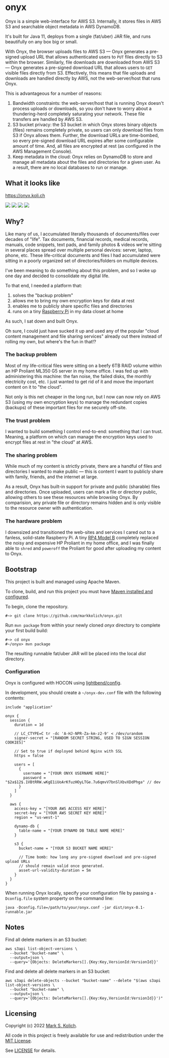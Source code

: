 # onyx

Onyx is a simple web-interface for AWS S3. Internally, it stores files in AWS S3 and searchable object metadata in AWS DynamoDB.

It's built for Java 11, deploys from a single (fat/uber) JAR file, and runs beautifully on any box big or small.

With Onyx, the browser uploads files to AWS S3 &mdash; Onyx generates a pre-signed upload URL that allows authenticated users to `PUT` files directly to S3 within the browser. Similarly, file downloads are downloaded from AWS S3 &mdash; Onyx generates a pre-signed download URL that allows users to `GET` visible files directly from S3. Effectively, this means that file uploads and downloads are handled directly by AWS, not the web-server/host that runs Onyx.

This is advantageous for a number of reasons:

1. Bandwidth constraints: the web-server/host that is running Onyx doesn't process uploads or downloads, so you don't have to worry about a thundering-herd completely saturating your network. These file transfers are handled by AWS S3.
1. S3 bucket privacy: the S3 bucket in which Onyx stores binary objects (files) remains completely private, so users can only download files from S3 if Onyx allows them. Further, the download URLs are time-bombed, so every pre-signed download URL expires after some configurable amount of time. And, all files are encrypted at rest (as configured in the AWS Management Console).
1. Keep metadata in the cloud: Onyx relies on DynamoDB to store and manage all metadata about the files and directories for a given user. As a result, there are no local databases to run or manage.

## What it looks like

https://onyx.koli.ch

<img src="docs/onyx-0.1-home.png">

<img src="docs/onyx-0.1-browse.png">

<img src="docs/onyx-0.1-upload.png">

<img src="docs/onyx-0.1-create-directory.png">

## Why?

Like many of us, I accumulated literally thousands of documents/files over decades of "life". Tax documents, financial records, medical records, manuals, code snippets, text pads, and family photos & videos we're sitting in several places spread over multiple personal devices: server, laptop, phone, etc. These life-critical documents and files I had accumulated were sitting in a poorly organized set of directories/folders on multiple devices.

I've been meaning to do something about this problem, and so I woke up one day and decided to consolidate my digital life.

To that end, I needed a platform that:

1. solves the "backup problem"
1. allows me to bring my own encryption keys for data at rest
1. enables me to publicly share specific files and directories
1. runs on a tiny [Raspberry Pi](https://www.raspberrypi.org/products/raspberry-pi-4-model-b/) in my data closet at home

As such, I sat down and built Onyx.

Oh sure, I could just have sucked it up and used any of the popular "cloud content management and file sharing services" already out there instead of rolling my own, but where's the fun in that!?

### The backup problem

Most of my life-critical files were sitting on a beefy 6TB RAID volume within an HP Proliant ML350 G5 server in my home office. I was fed up with administering this machine: the fan noise, the failed disks, the monthly electricity cost, etc. I just wanted to get rid of it and move the important content on it to "the cloud".

Not only is this net cheaper in the long run, but I now can now rely on AWS S3 (using my own encryption keys) to manage the redundant copies (backups) of these important files for me securely off-site.

### The trust problem

I wanted to build something I control end-to-end: something that I can trust. Meaning, a platform on which can manage the encryption keys used to encrypt files at rest in "the cloud" at AWS.

### The sharing problem

While much of my content is strictly private, there are a handful of files and directories I wanted to make public &mdash; this is content I want to publicly share with family, friends, and the internet at large.

As a result, Onyx has built-in support for private and public (sharable) files and directories. Once uploaded, users can mark a file or directory public, allowing others to see these resources while browsing Onyx. By comparision, any private file or directory remains hidden and is only visible to the resource owner with authentication.

### The hardware problem

I downsized and transitioned the web-sites and services I cared out to a fanless, solid-state Raspberry Pi. A tiny [RP4 Model B](https://www.raspberrypi.org/products/raspberry-pi-4-model-b/) completely replaced the noisy and expensive HP Proliant in my home office, and I was finally able to `shred` and `poweroff` the Proliant for good after uploading my content to Onyx.

## Bootstrap

This project is built and managed using Apache Maven.

To clone, build, and run this project you must have <a href="https://maven.apache.org">Maven installed and configured</a>.

To begin, clone the repository.

    #~> git clone https://github.com/markkolich/onyx.git

Run `mvn package` from within your newly cloned *onyx* directory to complete your first build build:

    #~> cd onyx
    #~/onyx> mvn package

The resulting runnable fat/uber JAR will be placed into the local *dist* directory.

### Configuration

Onyx is configured with HOCON using [lightbend/config](https://github.com/lightbend/config).

In development, you should create a `~/onyx-dev.conf` file with the following contents:

```hocon
include "application"

onyx {
  session {
    duration = 1d

    // LC_CTYPE=C tr -dc 'A-HJ-NPR-Za-km-z2-9' < /dev/urandom
    signer-secret = "[RANDOM SECRET STRING, USED TO SIGN SESSION COOKIES]"

    // Set to true if deployed behind Nginx with SSL
    https = false

    users = [
      {
        username = "[YOUR ONYX USERNAME HERE]"
        password = "$2a$12$.1VBtRRW.wKgE1iUoArKfuzHOyLTGe.7u6qmvV7bnSlXbvXDdPhga" // dev
      }
    ]
  }

  aws {
    access-key = "[YOUR AWS ACCESS KEY HERE]"
    secret-key = "[YOUR AWS SECRET KEY HERE]"
    region = "us-west-1"

    dynamo-db {
      table-name = "[YOUR DYNAMO DB TABLE NAME HERE]"
    }

    s3 {
      bucket-name = "[YOUR S3 BUCKET NAME HERE]"

      // Time bomb: how long any pre-signed download and pre-signed upload URLs
      // should remain valid once generated.
      asset-url-validity-duration = 5m
    }
  }
}
```

When running Onyx locally, specify your configuration file by passing a `-Dconfig.file` system property on the command line:

```
java -Dconfig.file=/path/to/your/onyx.conf -jar dist/onyx-0.1-runnable.jar
```

## Notes

Find all delete markers in an S3 bucket:

```
aws s3api list-object-versions \
  --bucket "bucket-name" \
  --output=json \
  --query='{Objects: DeleteMarkers[].{Key:Key,VersionId:VersionId}}'
```

Find and delete all delete markers in an S3 bucket:

```
aws s3api delete-objects --bucket "bucket-name" --delete "$(aws s3api list-object-versions \
  --bucket "bucket-name" \
  --output=json \
  --query='{Objects: DeleteMarkers[].{Key:Key,VersionId:VersionId}}')"
```

## Licensing

Copyright (c) 2022 <a href="https://mark.koli.ch">Mark S. Kolich</a>.

All code in this project is freely available for use and redistribution under the <a href="http://opensource.org/comment/991">MIT License</a>.

See <a href="https://github.com/markkolich/onyx/blob/master/LICENSE">LICENSE</a> for details.
